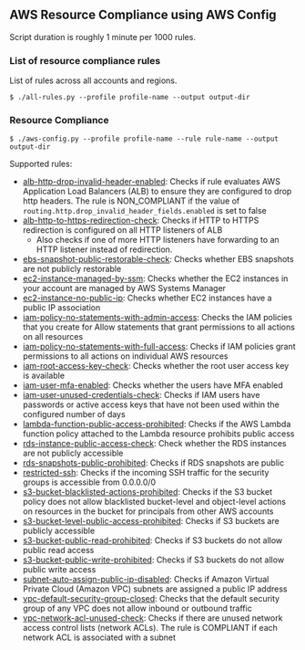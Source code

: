 ## AWS Resource Compliance using AWS Config

Script duration is roughly 1 minute per 1000 rules.

### List of resource compliance rules

List of rules across all accounts and regions.

```
$ ./all-rules.py --profile profile-name --output output-dir
```

### Resource Compliance

```
$ ./aws-config.py --profile profile-name --rule rule-name --output output-dir
```

Supported rules:
- [alb-http-drop-invalid-header-enabled](https://docs.aws.amazon.com/config/latest/developerguide/alb-http-drop-invalid-header-enabled.html): Checks if rule evaluates AWS Application Load Balancers (ALB) to ensure they are configured to drop http headers. The rule is NON_COMPLIANT if the value of `routing.http.drop_invalid_header_fields.enabled` is set to false
- [alb-http-to-https-redirection-check](https://docs.aws.amazon.com/config/latest/developerguide/alb-http-to-https-redirection-check.html): Checks if HTTP to HTTPS redirection is configured on all HTTP listeners of ALB
  * Also checks if one of more HTTP listeners have forwarding to an HTTP listener instead of redirection.
- [ebs-snapshot-public-restorable-check](https://docs.aws.amazon.com/config/latest/developerguide/ebs-snapshot-public-restorable-check.html): Checks whether EBS snapshots are not publicly restorable
- [ec2-instance-managed-by-ssm](https://docs.aws.amazon.com/config/latest/developerguide/ec2-instance-managed-by-ssm.html): Checks whether the EC2 instances in your account are managed by AWS Systems Manager
- [ec2-instance-no-public-ip](https://docs.aws.amazon.com/config/latest/developerguide/ec2-instance-no-public-ip.html): Checks whether EC2 instances have a public IP association
- [iam-policy-no-statements-with-admin-access](https://docs.aws.amazon.com/config/latest/developerguide/iam-policy-no-statements-with-admin-access.html): Checks the IAM policies that you create for Allow statements that grant permissions to all actions on all resources
- [iam-policy-no-statements-with-full-access](https://docs.aws.amazon.com/config/latest/developerguide/iam-policy-no-statements-with-full-access.html): Checks if IAM policies grant permissions to all actions on individual AWS resources
- [iam-root-access-key-check](https://docs.aws.amazon.com/config/latest/developerguide/iam-root-access-key-check.html): Checks whether the root user access key is available
- [iam-user-mfa-enabled](https://docs.aws.amazon.com/config/latest/developerguide/iam-user-mfa-enabled.html): Checks whether the users have MFA enabled
- [iam-user-unused-credentials-check](https://docs.aws.amazon.com/config/latest/developerguide/iam-user-unused-credentials-check.html): Checks if IAM users have passwords or active access keys that have not been used within the configured number of days
- [lambda-function-public-access-prohibited](https://docs.aws.amazon.com/config/latest/developerguide/lambda-function-public-access-prohibited.html): Checks if the AWS Lambda function policy attached to the Lambda resource prohibits public access
- [rds-instance-public-access-check](https://docs.aws.amazon.com/config/latest/developerguide/rds-instance-public-access-check.html): Check whether the RDS instances are not publicly accessible
- [rds-snapshots-public-prohibited](https://docs.aws.amazon.com/config/latest/developerguide/rds-snapshots-public-prohibited.html): Checks if RDS snapshots are public
- [restricted-ssh](https://docs.aws.amazon.com/config/latest/developerguide/restricted-ssh.html): Checks if the incoming SSH traffic for the security groups is accessible from 0.0.0.0/0
- [s3-bucket-blacklisted-actions-prohibited](https://docs.aws.amazon.com/config/latest/developerguide/s3-bucket-blacklisted-actions-prohibited.html): Checks if the S3 bucket policy does not allow blacklisted bucket-level and object-level actions on resources in the bucket for principals from other AWS accounts
- [s3-bucket-level-public-access-prohibited](https://docs.aws.amazon.com/config/latest/developerguide/s3-bucket-level-public-access-prohibited.html): Checks if S3 buckets are publicly accessible
- [s3-bucket-public-read-prohibited](https://docs.aws.amazon.com/config/latest/developerguide/s3-bucket-public-read-prohibited.html): Checks if S3 buckets do not allow public read access
- [s3-bucket-public-write-prohibited](https://docs.aws.amazon.com/config/latest/developerguide/s3-bucket-public-write-prohibited.html): Checks if S3 buckets do not allow public write access
- [subnet-auto-assign-public-ip-disabled](https://docs.aws.amazon.com/config/latest/developerguide/subnet-auto-assign-public-ip-disabled.html): Checks if Amazon Virtual Private Cloud (Amazon VPC) subnets are assigned a public IP address
- [vpc-default-security-group-closed](https://docs.aws.amazon.com/config/latest/developerguide/vpc-default-security-group-closed.html): Checks that the default security group of any VPC does not allow inbound or outbound traffic
- [vpc-network-acl-unused-check](https://docs.aws.amazon.com/config/latest/developerguide/vpc-network-acl-unused-check.html): Checks if there are unused network access control lists (network ACLs). The rule is COMPLIANT if each network ACL is associated with a subnet
